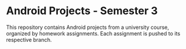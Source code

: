 # Android Projects - Semester 3
This repository contains Android projects from a university course, organized by homework assignments. Each assignment is pushed to its respective branch.
